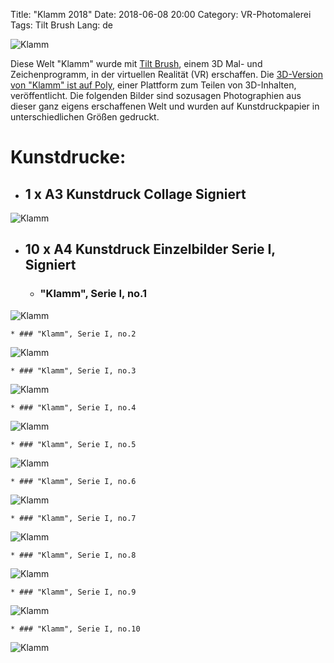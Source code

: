 Title: "Klamm 2018"
Date: 2018-06-08 20:00
Category: VR-Photomalerei
Tags: Tilt Brush
Lang: de

![Klamm]({filename}images/vrklamm/cr-smeerws-klamm1.jpg "Klamm")


Diese Welt "Klamm" wurde mit [Tilt Brush](https://www.tiltbrush.com/), einem 3D Mal- und Zeichenprogramm, in der virtuellen Realität (VR) erschaffen. Die [3D-Version von "Klamm" ist auf Poly](https://poly.google.com/view/1zRfoQfwtzW), einer Plattform zum Teilen von 3D-Inhalten, veröffentlicht. Die folgenden Bilder sind sozusagen Photographien aus dieser ganz eigens erschaffenen Welt und wurden auf Kunstdruckpapier in unterschiedlichen Größen gedruckt.

# Kunstdrucke:

* ## 1 x A3 Kunstdruck Collage Signiert
![Klamm]({filename}images/vrklamm/cr-A3-smeerws-klamm.jpg "Klamm")

* ## 10 x A4 Kunstdruck Einzelbilder Serie I, Signiert 

    * ### "Klamm", Serie I, no.1
![Klamm]({filename}images/vrklamm/cr-A4-smeerws-klamm-web-1.jpg "Klamm no.1")

    * ### "Klamm", Serie I, no.2
![Klamm]({filename}images/vrklamm/cr-A4-smeerws-klamm-web-2.jpg "Klamm no.2")

    * ### "Klamm", Serie I, no.3
![Klamm]({filename}images/vrklamm/cr-A4-smeerws-klamm-web-3.jpg "Klamm no.3")

    * ### "Klamm", Serie I, no.4
![Klamm]({filename}images/vrklamm/cr-A4-smeerws-klamm-web-4.jpg "Klamm no.4")

    * ### "Klamm", Serie I, no.5
![Klamm]({filename}images/vrklamm/cr-A4-smeerws-klamm-web-5.jpg "Klamm no.5")

    * ### "Klamm", Serie I, no.6
![Klamm]({filename}images/vrklamm/cr-A4-smeerws-klamm-web-6.jpg "Klamm no.6")

    * ### "Klamm", Serie I, no.7
![Klamm]({filename}images/vrklamm/cr-A4-smeerws-klamm-web-7.jpg "Klamm no.7")

    * ### "Klamm", Serie I, no.8
![Klamm]({filename}images/vrklamm/cr-A4-smeerws-klamm-web-8.jpg "Klamm no.8")

    * ### "Klamm", Serie I, no.9
![Klamm]({filename}images/vrklamm/cr-A4-smeerws-klamm-web-9.jpg "Klamm no.9")

    * ### "Klamm", Serie I, no.10
![Klamm]({filename}images/vrklamm/cr-A4-smeerws-klamm-web-10.jpg "Klamm no.10")
